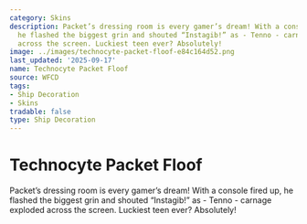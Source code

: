 ```yaml
---
category: Skins
description: Packet’s dressing room is every gamer’s dream! With a console fired up,
  he flashed the biggest grin and shouted “Instagib!” as - Tenno - carnage exploded
  across the screen. Luckiest teen ever? Absolutely!
image: ../images/technocyte-packet-floof-e84c164d52.png
last_updated: '2025-09-17'
name: Technocyte Packet Floof
source: WFCD
tags:
- Ship Decoration
- Skins
tradable: false
type: Ship Decoration
---
```


# Technocyte Packet Floof

Packet’s dressing room is every gamer’s dream! With a console fired up, he flashed the biggest grin and shouted “Instagib!” as - Tenno - carnage exploded across the screen. Luckiest teen ever? Absolutely!

